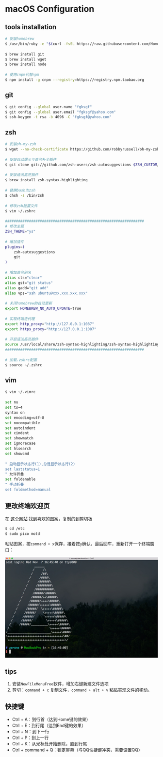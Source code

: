 # macOS Configuration

## tools installation

``` bash
# 安装homebrew
$ /usr/bin/ruby -e "$(curl -fsSL https://raw.githubusercontent.com/Homebrew/install/master/install)"

$ brew install git
$ brew install wget
$ brew install node

# 使用cnpm代替npm
$ npm install -g cnpm --registry=https://registry.npm.taobao.org
```

## git

``` bash
$ git config --global user.name "fgksgf"
$ git config --global user.email "fgksgf@yahoo.com"
$ ssh-keygen -t rsa -b 4096 -C "fgksgf@yahoo.com"
```

## zsh

``` bash
# 安装oh-my-zsh
$ wget --no-check-certificate https://github.com/robbyrussell/oh-my-zsh/raw/master/tools/install.sh -O - | sh

# 安装自动提示与命令补全插件
$ git clone git://github.com/zsh-users/zsh-autosuggestions $ZSH_CUSTOM/plugins/zsh-autosuggestions

# 安装语法高亮插件
$ brew install zsh-syntax-highlighting

# 替换bash为zsh
$ chsh -s /bin/zsh

# 修改zsh配置文件
$ vim ~/.zshrc

################################################################
# 修改主题
ZSH_THEME="ys"

# 增加插件
plugins=(
	zsh-autosuggestions 
	git
)

# 增加命令别名
alias cls="clear"
alias gst="git status"
alias gadd="git add"
alias vps="ssh ubuntu@xxx.xxx.xxx.xxx"

# 关闭homebrew的自动更新
export HOMEBREW_NO_AUTO_UPDATE=true

# 实现终端走代理
export http_proxy="http://127.0.0.1:1087"
export https_proxy="http://127.0.0.1:1087"

# 开启语法高亮插件
source /usr/local/share/zsh-syntax-highlighting/zsh-syntax-highlighting.zsh
################################################################

# 加载.zshrc配置
$ source ~/.zshrc
```



## vim

```bash
$ vim ~/.vimrc

set nu
set ts=4
syntax on
set encoding=utf-8
set nocompatible
set autoindent
set cindent
set showmatch
set ignorecase
set hlsearch
set showcmd

" 启动显示状态行(1),总是显示状态行(2)
set laststatus=1
" 允许折叠
set foldenable
" 手动折叠
set foldmethod=manual
```

## 更改终端欢迎页

在 [这个网站](http://www.asciiworld.com/) 找到喜欢的图案，复制的到剪切板

```bash
$ cd /etc
$ sudo pico motd
```

粘贴图案，按`command + x`保存，接着按`y`确认，最后回车，重新打开一个终端窗口：

![](../screenshots/3.jpg)

## tips

1. 安装`NewFileMenuFree`软件，增加右键新建文件选项
2. 剪切：`command + c` 复制文件，`command + alt + v` 粘贴实现文件的移动。

## 快捷键

+ Ctrl + A：到行首（达到Home键的效果）
+ Ctrl + E：到行尾（达到End键的效果）
+ Ctrl + N：到下一行
+ Ctrl + P：到上一行
+ Ctrl + K：从光标处开始删除，直到行尾
+ Ctrl + command + Q：锁定屏幕（与QQ快捷键冲突，需要设置QQ）